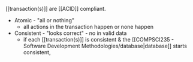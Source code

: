[[transaction(s)]] are [[ACID]] compliant.
- Atomic - "all or nothing"
	- all actions in the transaction happen or none happen
- Consistent - "looks correct" - no in valid data
	- if each [[transaction(s)]] is consistent & the [[COMPSCI235 - Software Development Methodologies/database|database]] starts consistent, 